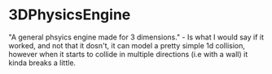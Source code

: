 # 3DPhysicsEngine
"A general phsyics engine made for 3 dimensions." - Is what I would say if it worked, and not that it dosn't, it can model a pretty simple 1d collision, however when it starts to collide in multiple directions (i.e with a wall) it kinda breaks a little. 
